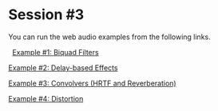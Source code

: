 Session \#3
===========

You can run the web audio examples from the following links.

 
[Example \#1: Biquad Filters](https://rawgit.com/juhannam/ctp431/master/session3/01.biquad_filters.html)

[Example \#2: Delay-based Effects](https://rawgit.com/juhannam/ctp431/master/session3/02.delay_effect.html)

[Example \#3: Convolvers (HRTF and Reverberation)](https://rawgit.com/juhannam/ctp431/master/session3/03.convolvers.html)

[Example \#4: Distortion](https://rawgit.com/juhannam/ctp431/master/session3/04.distortion.html)
